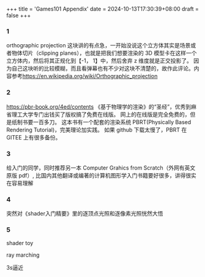 +++
title = 'Games101 Appendix'
date = 2024-10-13T17:30:39+08:00
draft = false
+++

### 1

orthographic projection 这块讲的有点急，一开始没说这个立方体其实是场景或者物体切片（clipping planes），也就是把我们想要渲染的 3D 模型卡在这样一个立方体内，然后将其正规化到【-1， 1】中，然后舍弃 z 维度就是正交投影了。
因为自己这块听的比较模糊，而且看弹幕也有不少对这块不清楚的，故作此评论。内容参考<https://en.wikipedia.org/wiki/Orthographic_projection>

### 2

<https://pbr-book.org/4ed/contents>
《基于物理学的渲染》的“圣经”，优秀到麻省理工大学专门出钱买了版权搞了免费在线版。
网上的在线版是完全免费的，但是纸制书要一百多刀。
这本书有一个配套的渲染系统 PBRT(Physically Based Rendering Tutorial)，完美理论加实践。
如果 github 下载太慢了，PBRT 在 GITEE 上有很多备份。

### 3

给入门的同学，同时推荐另一本 Computer Grahics from Scratch（外网有英文原版 pdf）, 比国内其他翻译或编著的计算机图形学入门书籍要好很多，讲得很实在容易理解

### 4

突然对《shader入门精要》里的逐顶点光照和逐像素光照恍然大悟

### 5

shader toy

ray marching

3s逼近
